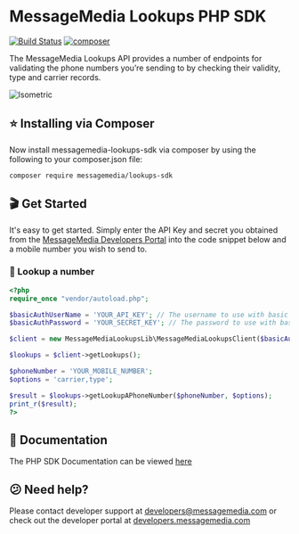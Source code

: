 # MessageMedia Lookups PHP SDK
[![Build Status](https://travis-ci.org/messagemedia/lookups-php-sdk.svg?branch=master)](https://travis-ci.org/messagemedia/lookups-php-sdk)
[![composer](https://badge.fury.io/ph/messagemedia%2Flookups-sdk.svg)](https://packagist.org/packages/messagemedia/lookups-sdk)

The MessageMedia Lookups API provides a number of endpoints for validating the phone numbers you’re sending to by checking their validity, type and carrier records.

![Isometric](https://developers.messagemedia.com/wp-content/uploads/2017/11/lookups-api.png)

## ⭐️ Installing via Composer
Now install messagemedia-lookups-sdk via composer by using the following to your composer.json file:
```
composer require messagemedia/lookups-sdk
```

## 🎬 Get Started
It's easy to get started. Simply enter the API Key and secret you obtained from the [MessageMedia Developers Portal](https://developers.messagemedia.com) into the code snippet below and a mobile number you wish to send to.

### 👀 Lookup a number
```php
<?php
require_once "vendor/autoload.php";

$basicAuthUserName = 'YOUR_API_KEY'; // The username to use with basic authentication
$basicAuthPassword = 'YOUR_SECRET_KEY'; // The password to use with basic authentication

$client = new MessageMediaLookupsLib\MessageMediaLookupsClient($basicAuthUserName, $basicAuthPassword);

$lookups = $client->getLookups();

$phoneNumber = 'YOUR_MOBILE_NUMBER';
$options = 'carrier,type';

$result = $lookups->getLookupAPhoneNumber($phoneNumber, $options);
print_r($result);
?>
```

## 📕 Documentation
The PHP SDK Documentation can be viewed [here](DOCUMENTATION.md)

## 😕 Need help?
Please contact developer support at developers@messagemedia.com or check out the developer portal at [developers.messagemedia.com](https://developers.messagemedia.com/)
